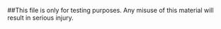 ##This file is only for testing purposes. 
Any misuse of this material will result in serious injury. 
